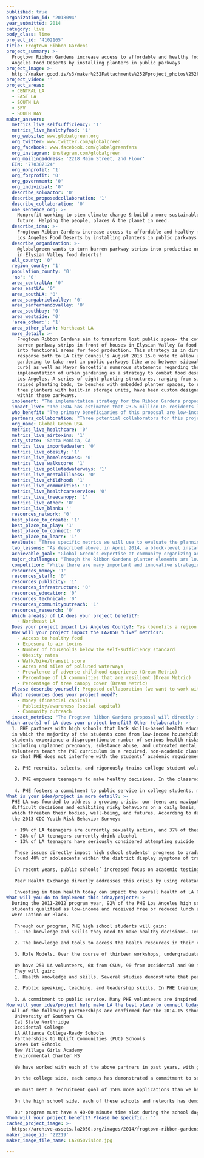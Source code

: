 ```yaml
---
published: true
organization_id: '2018094'
year_submitted: 2014
category: live
body_class: lime
project_id: '4102165'
title: Frogtown Ribbon Gardens
project_summary: >-
  Frogtown Ribbon Gardens increase access to affordable and healthy food in Los
  Angeles Food Deserts by installing planters in public parkways
project_image: >-
  http://maker.good.is/s3/maker%252Fattachments%252Fproject_photos%252Fimages%252F22219%252Fdisplay%252FLA2050Vision.jpg=c570x385
project_video: ''
project_areas:
  - CENTRAL LA
  - EAST LA
  - SOUTH LA
  - SFV
  - SOUTH BAY
maker_answers:
  metrics_live_selfsufficiency: '1'
  metrics_live_healthyfood: '1'
  org_website: www.globalgreen.org
  org_twitter: www.twitter.com/globalgreen
  org_facebook: www.facebook.com/globalgreenfans
  org_instagram: instagram.com/globalgreen
  org_mailingaddress: '2218 Main Street, 2nd Floor'
  EIN: '770387124'
  org_nonprofit: '1'
  org_forprofit: '0'
  org_government: '0'
  org_individual: '0'
  describe_soloactor: '0'
  describe_proposedcollaboration: '1'
  describe_collaboration: '0'
  one_sentence_org: >-
    Nonprofit working to stem climate change & build a more sustainable, secure
    future. Helping the people, places & the planet in need.
  describe_idea: >-
    Frogtown Ribbon Gardens increase access to affordable and healthy food in
    Los Angeles Food Deserts by installing planters in public parkways
  describe_organization: >-
    @globalgreen wants to turn barren parkway strips into productive urban farms
    in Elysian Valley food deserts!
  all_county: '0'
  region_county: '1'
  population_county: '0'
  'no': '0'
  area_centralLA: '0'
  area_eastLA: '0'
  area_southLA: '0'
  area_sangabrielvalley: '0'
  area_sanfernandovalley: '0'
  area_southbay: '0'
  area_westside: '0'
  'area_other:': '1'
  area_other_blank: Northeast LA
  more_detail: >-
    Frogtown Ribbon Gardens aim to transform lost public space- the commonly
    barren parkway strips in front of houses in Elysian Valley (a food desert)-
    into functional areas for food production. This strategy is in direct
    response both to LA City Council’s August 2013 15-0 vote to allow urban
    gardening to take root in public parkways (the area between sidewalk and
    curb) as well as Mayor Garcetti's numerous statements regarding the
    implementation of urban gardening as a strategy to combat food deserts in
    Los Angeles. A series of eight planting structures, ranging from simple
    raised planting beds, to benches with embedded planter spaces, to raised
    tree planters with built-in storage units, have been custom designed to fit
    within these parkways. 
  implement: "The implementation strategy for the Ribbon Gardens proposal primarily revolves around two concurrent elements: 1) fostering community support and engagement and 2) design, installation and planting of the various Ribbon Garden elements. Element one is achievable through Global Green’s extensive expertise at capacity building and community planning combined with the neighborhood’s demonstrated interest in food access through the creation of its community garden. Element two is achievable as the planters have already been designed and a planting palette has been developed. Further, we have previously tested this concept at the block level in April 2014 in Oakland, California, and from this event, we are prepared for neighborhood-scale integration. The implementation of the Frogtown Ribbon Gardens proposal will include the following steps: refine designs and communication materials; begin community outreach; acquire construction and planting materials; build planter kits; host community installation event; evaluate progress and build capacity for expanding Ribbon Gardens network to other food deserts in Los Angeles. \r\n\r\nFollowing an outreach effort to build a neighborhood coalition and leverage the strength of an existing community garden and the existing network of fruit trees distributed throughout Elysian Valley, the implementation strategy follows two paths. First, kits will be created for each planter that include lumber in pre-cut dimensions, fasteners, assembly and planting instructions so that all that is needed for assembly is a power drill. Global Green will host an installation event for community members and volunteers to assemble, install and plant these planters. The second strategy is the distribution of assembly and planting instructions in a booklet for residents to make their own planters. Each planter has been designed with ease of fabrication in mind, and as a result, all lumber cuts are either 90o or 45o, and can be performed free of charge at most hardware stores. The average parkway strip in Elysian Valley is 180 square feet, and with an average of 24 strips per block, there is nearly a basketball court’s worth of planting space each. Using a conservative .3 yield, roughly 1,300 pounds of fresh food per block per year can be produced; a significant contribution towards a healthier diet in a neighborhood lacking access to healthy foods, and assuming an average produce price of $2 per pound, a significant cost savings as well."
  impact_live: "The USDA has estimated that 23.5 million US residents live in food deserts- low-income areas where a significant share of residents is more than half a mile from the nearest market- and Los Angeles is home to many such pockets of limited food access. Elysian Valley is one of the most prominent of these food deserts, particularly due to its geography with the LA river to it’s east and south and 5 and 2 freeways to the north and west.  As a result of this hemmed-in nature, ease of access to produce is particularly critical, and the Frogtown Ribbon Gardens proposal will help alleviate some of the pressures associated with living in a food desert while simultaneously advancing public discourse and engagement in a proactive, hands-on approach. Access to fresh and healthy food has been identified as one of the key indicators in many health issues in the American populace, and by empowering residents of Elysian Valley with the capacity to grow their own, the Frogtown Ribbon Gardens proposal continues already established community momentum in this vein.\r\n\r\nIn addition to mitigating long-standing community food access issues in Elysian Valley, the Frogtown Ribbon Gardens serve as a neighborhood-scale pilot project for a readily implementable strategy to combat conditions found throughout  Los Angeles' food deserts. The consciously designed and branded Ribbon Garden planter elements combined with the inherently community-driven nature of this effort will raise attention and advance conversation around this issue to foster complementary zoning and policy priorities by the City to further reduce the occurrence and effects of food deserts in LA. By the Fall of 2015, Los Angeles will have a neighborhood-scale pilot project demonstrating the viability of this approach. By 2050, the lessons learned from the project and the momentum gained through iterative adaptations in food deserts across the city will yield a robust network of community-driven food production and significant inroads made into the reduction of childhood obesity and other key indicators inherently tied to conditions found in food deserts. "
  who_benefit: "The primary beneficiaries of this proposal are low-income households with limited access to fresh or healthy food in Northeast Los Angeles, specifically those in Elysian Valley. There is a real and demonstrated need for increased food access in many neighborhoods throughout Los Angeles County, and the Frogtown Ribbon Gardens provide a readily implementable, hands-on approach to mitigating the adverse health impacts associated with limited food options. This lack of access is underscored by the fact that Elysian Valley meets the USDA's criteria for a food desert - it is a low-income neighborhood where most of its residents live more than half a mile from the nearest market, a significant concern in this automobile dependent neighborhood. In addition to this USDA designation, as Los Angeles prepares its new Health and Wellness Element for the General Plan, the Planning Department has released data revealing that residents of Elysian Valley are in the lowest bracket for neighborhood food sources (9) and exhibits a childhood obesity rate of 28%. Elysian Valley’s childhood obesity rate is the key demographic indicator targeted for change by the Frogtown Ribbon Gardens. While this grant application seeks funds to support the research, production and installation of a Ribbon Garden network in Elysian Valley, the lessons learned as part of this pilot project will be applied to other communities in food deserts throughout Los Angeles. As a result, this means that while the initial impact of this proposal is primarily at the neighborhood scale, its long-term influence will be felt throughout Los Angeles. Secondary beneficiaries of the Ribbon Gardens proposal include visitors and residents of the neighborhood as the network of lush planters will help activate the streetscape and provide a more welcoming and lively public realm.\r\n"
  partners_collaboration: "Three potential collaborators for this project- The Northeast LA Riverfront Collaborative, The Elysian Valley Community Garden and the Santa Monica Mountains Conservancy. The initial concept for the Frogtown Ribbon Gardens was developed as a competition entry for the Northeast LA Riverfront Collaborative. Our proposal won an Honorable Mention from competition judges and signals the viability of this proposal. Moving forward, we intend to connect with the Collaborative to gain their regional expertise and assistance with implementing the Ribbon Gardens approach in other food deserts in Northeast LA.\r\n\r\nThe Santa Monica Mountains Conservancy operates the Marsh Street Nature Park, Elysian Valley Gateway Park, Steelhead Park and Oso Park- three of which are situated against the western edge of the LA River in Elysian Valley. Connecting the Ribbon Gardens to these community assets and, in turn, to the river, will help solidify their presence as important fixtures in the community which both beautify the neighborhood and provide fresh, affordable and healthy food.\r\nPerhaps the most productive potential partners to collaborate with in Elysian Valley are the residents that in 2010 rallied together to promote access to healthy food, and established a .25-acre community garden at the intersection of Blake Avenue and Rich Street. This community driven effort simultaneously signals a desire for access to healthy produce and a demonstrated ability to self-organize to achieve this vision - two elements critical for the successful implementation of the Frogtown Ribbon Gardens proposal. The need and demand for fresh fruit and vegetables in Elysian Valley, however, far outstrips the production capacity of its community garden.We hope that by working in conjunction with this group, Global Green can leverage their community expertise and local gardening experience to see our mutual vision for increased food access in Elysian Valley to fruition. \r\n\r\nWhile we have not worked directly with any of these groups in the past, we are confident that we can reach mutually beneficial partnerships with all three to combat the effects of food scarcity in Elysian Valley. Three factors critical to the success of these proposed collaborations are 1) ensuring collaboration, not competition, 2) identifying and pooling our mutual assets to develop the best implementation approach and 3) developing strategies to continue the Ribbon Gardens network beyond the LA2050 grant."
  org_name: Global Green USA
  metrics_live_healthcare: '0'
  metrics_live_airtoxins: '1'
  city_state: 'Santa Monica, CA'
  metrics_live_importedwater: '0'
  metrics_live_obesity: '1'
  metrics_live_homelessness: '0'
  metrics_live_walkscore: '1'
  metrics_live_pollutedwaterways: '1'
  metrics_live_mentalillness: '0'
  metrics_live_childhood: '1'
  metrics_live_communities: '1'
  metrics_live_healthcareservice: '0'
  metrics_live_treecanopy: '1'
  metrics_live_other: '0'
  metrics_live_blank: ''
  resources_network: '0'
  best_place_to_create: '1'
  best_place_to_play: '1'
  best_place_to_connect: '0'
  best_place_to_learn: '1'
  evaluate: "Three specific metrics we will use to evaluate the planning, implementation and ongoing success of the Frogtown Ribbon Gardens are 1) the level of participation in community programs, 2) the number of Ribbon Garden Planters installed and 3) the amount of fresh fruit and vegetables grown. Studying the level of participation in community programs will reveal direct engagement with neighborhood residents. The total number of Ribbon Garden Planters installed in Elysian Valley will demonstrate community interest, viability of this approach and the full extent of the Ribbon Garden network. The total amount of food produced will be used to calculate the effectiveness of the Frogtown Ribbon Gardens in combatting food desert conditions in Elysian Valley. All three of these metrics will work in concert to serve as a barometer for effectiveness and help guide future iterations of Ribbon Gardens in other food deserts around Los Angeles.\r\n"
  two_lessons: "As described above, in April 2014, a block-level installation of the Ribbon Gardens approach was tested in Oakland, California. Working with community partners and building the planters provided an indispensable opportunity to learn about the strengths and challenges of the Ribbon Gardens approach, refine planter designs and imparted two major lessons: 1) the importance of community buy-in and ownership, and 2) the need for a suite of planter options to accommodate various levels of needs and interests. As the Ribbon Gardens inherently become visible fixtures in the community and require the participation of property owners and a commitment to planting and maintaining them, broad community support is needed. By holding community outreach events and capitalizing upon the neighborhood’s demonstrated interest in local food production, we are confident in our ability to engender participation and support. Recognizing that residents in the community will have varying levels of time and interest in such an endeavor, we have developed a broader spectrum of Ribbon Garden planter elements to enable residents to choose the level of participation suitable for them- from a small herb garden to full-scale food production. \r\n"
  achievable_goal: "Global Green’s expertise at community organizing and planning combined with the fact that research, design, and a proof-of-concept installation has already occurred, we are confident that the Frogtown Ribbon Gardens is a fully implementable and realizable goal within the next twelve months. Global Green has both the professional experience and the technical knowledge required to see this project to completion. We will track progress based upon the following timeline:\r\n\r\nOctober - December 2014: Refine designs and outreach materials; Begin ongoing community outreach process\r\n\r\nJanuary 2015: Identify Ribbon Garden host locations; Test build and refine each planter element\r\n\r\nFebruary 2015: Host community assembly and installation events; plant fruits, vegetables and trees\r\n\r\nMarch - June 2015: Maintain, existing planters; Distribute additional planter kits; Possibly host additional planting event\r\n\r\nJuly - August 2015: Harvest first year’s yield\r\n\r\nSeptember 2015: Evaluate program, Determine strengths and weaknesses; Develop future iterations"
  major_challenges: "Though the Ribbon Gardens planter elements are low cost, easy to assemble, do not require a fixed foundation and the city has expressed significant interest in innovative solutions to addressing our food desert problem, challenges still remain. The first major challenge facing the successful implementation of the Frogtown Ribbon Gardens is getting buy-in from individual property owners to allow installation of the planter elements in the public parkways in front of their homes. This will require extensive outreach and coordination as well as assistance from community ambassadors committed to seeing this project to fruition. We are poised to meet this challenge through two approaches. First, individual property owners will be asked to sign agreements to allow installation and water the plants. Second, designated block captains will work to coordinate necessary plant care and harvest events. The second major challenge we anticipate is the necessary upkeep, maintenance, repair and additional installations of each Ribbon Garden planter element. Though costs for these demands will be covered by grant funds, the requisite coordination, prioritization and outreach involved in these tasks will require significant attention. This challenge will be addressed through careful monitoring, working with block captains and holding regular Ribbon Gardens community meetings to identify trends and developing issues in order to address them as efficiently as possible. \r\n"
  competition: "While there are many important and innovative strategies being taken to mitigate the impacts of food deserts in Los Angeles, the Frogtown Ribbon Gardens proposal is distinct in scope, scale and approach. Similarly minded organizations include the UCLA Center for Population Health and Health Disparities’ efforts to expand offerings of fresh fruits and vegetables in Los Angeles corner stores, The Los Angeles Community Garden Council’s vision of building community gardens across the city, Community Health Council Incorporated’s calls for full-service grocery stores in food deserts throughout Los Angeles as well as the burgeoning guerrilla gardening movement. The reality is that food deserts in Los Angeles pose a significant challenge and their eradication requires a multifaceted approach with simultaneous efforts at the federal, state, city, council district and neighborhood scales. \r\n\r\nCity policy, community gardens, public educational campaigns, active encouragement of brick and mortar grocery stores, offering healthier alternatives in corner stores and other initiatives are all complementary but distinct solutions from Ribbon Gardens, and in aggregate, they will work in concert to reduce the effects felt by residents of food deserts in this city. Ribbon Gardens are unique from existing efforts as they simultaneously engage individual community members while operating at a neighborhood scale. Their unique design and prominence upon the streetscape foster excitement and participation while also signalling to community members and visitors that direct action is being taken to address Elysian Valley’s food access challenges.\r\n"
  resources_money: '1'
  resources_staff: '0'
  resources_publicity: '1'
  resources_infrastructure: '0'
  resources_education: '0'
  resources_technical: '0'
  resources_communityoutreach: '1'
  resources_research: '0'
  Which area(s) of LA does your project benefit?:
    - Northeast LA
  Does your project impact Los Angeles County?: Yes (benefits a region of LA County)
  How will your project impact the LA2050 “Live” metrics?:
    - Access to healthy food
    - Exposure to air toxins
    - Number of households below the self-sufficiency standard
    - Obesity rates
    - Walk/bike/transit score
    - Acres and miles of polluted waterways
    - Prevalence of adverse childhood experience (Dream Metric)
    - Percentage of LA communities that are resilient (Dream Metric)
    - Percentage of tree canopy cover (Dream Metric)
  Please describe yourself: Proposed collaboration (we want to work with partners!)
  What resources does your project need?:
    - Money (financial capital)
    - Publicity/awareness (social capital)
    - Community outreach
  impact_metrics: "The Frogtown Ribbon Gardens proposal will directly impact six of the 10 “Live” LA2050 metrics and two of the three LA2050 “Dream Metrics.” Access to healthy food is directly impacted through the production of fruits and vegetables. Natural uptake by the plants will reduce exposure to air toxins. The number of households below the self-sufficiency standard will be reduced through a reduction in grocery costs for these fruits and vegetables. Food deserts are often characterised by pronounced obesity, and by offering low-cost, nearby fresh and healthy food, community members will be able to make healthier consumptions decisions. Increasing the amount of greenery and trees in the neighborhood will simultaneously serve to beautify and activate the streetscape, yielding an improved pedestrian realm. The increased canopy cover and prevalence of plants will reduce stormwater impacts on polluted waterways through improved natural processes such as groundwater infiltration and evapotranspiration.\r\n\r\n\r\nBy increasing healthy food options, reducing the number of households below the self-sufficiency standard and providing opportunities to connect with natural systems and discover the magic of growing your own food, the prevalence of adverse childhood experiences will be reduced. With the first Ribbon Garden in Elysian Valley, and subsequent iterations of this approach in other food deserts in Los Angeles, the percentage of resilient LA communities will be raised as these communities increase their capacity to withstand and recover from difficult conditions such as fluctuating food markets. The percentage of tree canopy cover will be directly impacted by the planting of new street trees as part of this initiative."
Which area(s) of LA does your project benefit? Other (elaborate): >-
  1. PHE partners with high schools that lack skills-based health education and
  in which the majority of the students come from low-income households. These
  students experience a disproportionate number of serious health risks
  including unplanned pregnancy, substance abuse, and untreated mental illness.
  Volunteers teach the PHE curriculum in a required, non-academic class period
  so that PHE does not interfere with the students’ academic requirements.
   
   2. PHE recruits, selects, and rigorously trains college student volunteers to teach thirteen skills-based workshops on topics including Reflection, Accessing Resources, Decision-Making, and Communication & Advocacy. Our workshops build the skills of the teens we serve while engaging teens on issues related to sexual health, mental health, interpersonal violence, and substance use. PHE maintains a high level of selectivity through our rigorous volunteer recruitment process, securing a minimum of 150% applications to volunteer positions available. This standard allows us to ensure a high level of teaching quality across our cohort.
   
   3. PHE empowers teenagers to make healthy decisions. In the classroom, PHE high school students reflect on and contextualize influences that shape their health-related attitudes and actions; articulate their values and goals; learn basic, accurate health information; practice making and communicating healthy decisions through interactive role-plays; discuss barriers to healthy behaviors and strategies to overcome them; and identify and learn how to use the health resources in their communities.
   
   4. PHE fosters a commitment to public service in college students, many of whom go on to become leaders dedicated to addressing the needs of low-income, urban communities.
What is your idea/project in more detail?: >-
  PHE LA was founded to address a growing crisis: our teens are navigating
  difficult decisions and exhibiting risky behaviors on a daily basis, many of
  which threaten their bodies, well-being, and futures. According to data from
  the 2013 CDC Youth Risk Behavior Survey: 
   
   • 19% of LA teenagers are currently sexually active, and 37% of these teens did not use a condom the last time they had sex
   • 28% of LA teenagers currently drink alcohol 
   • 13% of LA teenagers have seriously considered attempting suicide
   
   These issues directly impact high school students' progress to graduation. 30% of young women who drop out of school cite pregnancy or parenthood as a key reason. Heavy alcohol use by age 16 is also strongly associated with high school dropout, particularly for young men. Finally, untreated mental illnesses affect teens’ ability to stay and excel in school. Studies of the associations between psychiatric disorders and high school dropout found a positive correlation between all disorders investigated and high school dropouts. A recent study of LAUSD middle and high school students
   found 40% of adolescents within the district display symptoms of trauma at a level requiring mental health services.
   
   In recent years, public schools’ increased focus on academic testing, budget cuts and staffing shortages have exacerbated this crisis by eliminating health courses, leaving teens unprepared to protect themselves against these serious health risks. 
   
   Peer Health Exchange directly addresses this crisis by using relatable and knowledgeable college students to give teens medically accurate, critical facts about their mental, physical and sexual health. Moreover, our volunteers engage teens in real-life role play scenarios and equip them with the skills to make decisions, communicate those choices and access health resources with confidence. 
   
   Investing in teen health today can impact the overall health of LA County by 2050 by directly decreasing teen pregnancy, STI rates, substance abuse rates, and rates of untreated mental illness, while indirectly increasing high school graduation rates. PHE teens can pass their health knowledge on to their families and friends, today and in the future. And by engaging LA college students in some of the most high-need and underserved schools and communities, we encourage volunteerism and civic participation for years to come. Many PHE teens also report they are inspired by PHE volunteers to engage in community service themselves.
What will you do to implement this idea/project?: >-
  During the 2011-2012 program year, 92% of the PHE Los Angeles high school
  students qualified as low-income and received free or reduced lunch and 90%
  were Latino or Black. 
   
   Through our program, PHE high school students will gain:
   1. The knowledge and skills they need to make healthy decisions. Teenagers who make healthy decisions now and in the future will be more likely to stay and excel in school, join and remain part of the workforce, improving opportunities for a future life of quality.
   
   2. The knowledge and tools to access the health resources in their communities. In the Accessing Resources workshops, students identify valid services available from home, school, and in the community, learn how to locate these services, and prepare to access resources and services that are customized to their needs.
   
   3. Role Models. Over the course of thirteen workshops, undergraduate volunteers act as slightly older peers who can respectfully address students’ questions and concerns in a language and context that is relevant to their everyday lives while modeling healthy behavior and the successful transition from high school to college.
   
   We have 250 LA volunteers, 68 from CSUN, 90 from Occidental and 90 from USC.
   They will gain:
   1. Health knowledge and skills. Several studies demonstrate that peer health educators benefit from their training and teaching roles, particularly by gaining increased knowledge about the health topics they teach. In addition to increased knowledge, several studies show that peer health educators demonstrate an increased ability to communicate with friends, partners, and parents, and make positive changes in their own health behavior, attitudes and goal-setting. This growth in skills and knowledge enables PHE college students to make healthy decisions that will help them complete college, find and retain jobs, and become healthy, happy, and productive adults capable of having healthy families.
   
   2. Public speaking, teaching, and leadership skills. In PHE training sessions, PHE Health Educators learn how to manage a classroom of high school students and communicate effectively with them, learning skills that are useful in the job market. PHE student leaders also learn to manage a group of their peers. 
   
   3. A commitment to public service. Many PHE volunteers are inspired by their experience and go on to become teachers, doctors, public interest lawyers, and policymakers, who will continue to serve their communities throughout their lives.
How will your idea/project help make LA the best place to connect today? In LA2050?: |-
  All of the following partnerships are confirmed for the 2014-15 school year:
   University of Southern CA
   Cal State Northridge
   Occidental College
   LA Alliance College-Ready Schools
   Partnerships to Uplift Communities (PUC) Schools
   Green Dot Schools
   New Village Girls Academy
   Environmental Charter HS
   
   We have worked with each of the above partners in past years, with great success. 
   
   On the college side, each campus has demonstrated a commitment to serving our communities and a student culture invested in volunteerism. Occidental students are especially committed to social justice, as per the mission of their school. CSUN students are especially relatable to our teens, as most come from the communities we serve in the San Fernando Valley (some are even alumni of our high school partners). USC students live in South LA, one of the communities with the greatest need for our program. 
   
   We must meet a recruitment goal of 150% more applications than we have space for in our cohort to maintain a high degree of volunteer selectivity. College volunteers must also commit to attending weekly trainings led by our staff, and must teach at least 7 times each by the end of the academic year.
   
   On the high school side, each of these schools and networks has demonstrated the willingness to provide time and space for our program during the school day, supported by host teachers who are invested in the program's success. PUC Schools and LA Alliance Schools, for the first time, are now sharing the costs of our program.
   
   Our program must have a 40-60 minute time slot during the school day, be able to reach the entire 9th grade in the school, and have a committed and supportive host teacher in the classroom at all times in order to achieve success.
Whom will your project benefit? Please be specific.: ''
cached_project_image: >-
  https://archive-assets.la2050.org/images/2014/frogtown-ribbon-gardens/maker.good.is/s3/maker%252Fattachments%252Fproject_photos%252Fimages%252F22219%252Fdisplay%252FLA2050Vision.jpg=c570x385.jpg
maker_image_id: '22219'
maker_image_file_name: LA2050Vision.jpg

---
```

